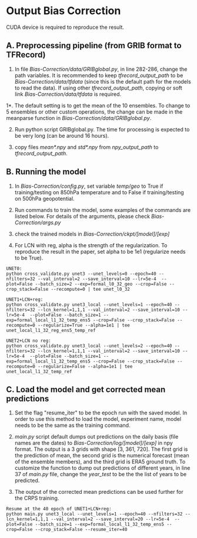 # Output Bias Correction
CUDA device is required to reproduce the result. 
## A. Preprocessing pipeline (from GRIB format to TFRecord)
1. In file _Bias-Correction/data/GRIBglobal.py_, in line 282-286, change the path variables. It is recommended to keep _tfrecord_output_path_ to be _Bias-Correction/data/tfdata_ (since this is the default path for the models to read the data). If using other _tfrecord_output_path_, copying or soft link _Bias-Correction/data/tfdata_ is required.

1*. The default setting is to get the mean of the 10 ensembles. To change to 5 ensembles or other custom operations, the change can be made in the meanparse function in _Bias-Correction/data/GRIBglobal.py_.

2. Run python script GRIBglobal.py. The time for processing is expected to be very long (can be around 16 hours).

3. copy files _mean*.npy_ and _std*.npy_ from _npy_output_path_ to _tfrecord_output_path_.


## B. Running the model
1. In _Bias-Correction/config.py_, set variable _temp/geo_ to True if training/testing on 850hPa temperature and to False if training/testing on 500hPa geopotential.

2. Run commands to train the model, some examples of the commands are listed below. For details of the arguments, please check _Bias-Correction/args.py_

3. check the trained models in _Bias-Correction/ckpt/[model]/[exp]_

4. For LCN with reg, alpha is the strength of the regularization. To reproduce the result in the paper, set alpha to be 1e1 (regularize needs to be True). 

```
UNET0:
python cross_validate.py unet3 --unet_levels=0 --epoch=40 --nfilters=32 --val_interval=2 --save_interval=10 --lr=5e-4  --plot=False --batch_size=2 --exp=formal_l0_32_geo --crop=False --crop_stack=False --recompute=0 | tee unet_l0_32

UNET1+LCN+reg:
python cross_validate.py unet3_local --unet_levels=1 --epoch=40 --nfilters=32 --lcn_kernel=1,1,1 --val_interval=2 --save_interval=10 --lr=5e-4  --plot=False --batch_size=1 --exp=formal_local_l1_32_temp_ens5 --crop=False --crop_stack=False --recompute=0 --regularize=True --alpha=1e1 | tee unet_local_l1_32_reg_ens5_temp_ref

UNET2+LCN no reg:
python cross_validate.py unet3_local --unet_levels=2 --epoch=40 --nfilters=32 --lcn_kernel=1,1,1 --val_interval=2 --save_interval=10 --lr=5e-4  --plot=False --batch_size=1 --exp=formal_local_l1_32_temp_ens5 --crop=False --crop_stack=False --recompute=0 --regularize=False --alpha=1e1 | tee unet_local_l1_32_temp_ref
```

## C. Load the model and get corrected mean predictions
1. Set the flag "resume_iter" to be the epoch run with the saved model. In order to use this method to load the model, experiment name, model needs to be the same as the training command.

2. _main.py_ script default dumps out predictions on the daily basis (file names are the dates) to _Bias-Correction/log/[model]/[exp]_ in npy format. The output is a 3 grids with shape [3, 361, 720]. The first grid is the prediction of mean, the second grid is the numerical forecast (mean of the ensemble members), and the third grid is ERA5 ground truth. To customize the function to dump out predictions of different years, in line 37 of _main.py_ file, change the _year_test_ to be the the list of years to be predicted.

3. The output of the corrected mean predictions can be used further for the CRPS training.

```
Resume at the 40 epoch of UNET1+LCN+reg:
python main.py unet3_local --unet_levels=1 --epoch=40 --nfilters=32 --lcn_kernel=1,1,1 --val_interval=2 --save_interval=20 --lr=5e-4  --plot=False --batch_size=1 --exp=formal_local_l1_32_temp_ens5 --crop=False --crop_stack=False --resume_iter=40
```
